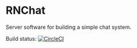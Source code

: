 # RNChat

Server software for building a simple chat system.

Build status: [![CircleCI](https://circleci.com/gh/mthmulders/rnchat.svg?style=svg)](https://circleci.com/gh/mthmulders/rnchat)

